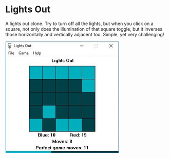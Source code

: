# Lights Out

A lights out clone. Try to turn off all the lights, but when you click on a square, not only does the illumination of that square toggle, but it inverses those horizontally and vertically adjacent too. Simple, yet very challenging!

![Screenshot](lightsout.jpg)
